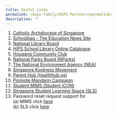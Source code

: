 ```yaml
---
title: Useful Links
permalink: /hips-family/HIPS-Partners/permalink/
description: ""
---
```

1.   [Catholic Archdiocese of Singapore](https://www.catholic.sg/) 
2.   [Schoolbag - The Education News Site](https://www.schoolbag.edu.sg/)
3.  [National Library Board](https://www.nlb.gov.sg/main/home)
4.  [HIPS School Library Online Catalogue](https://schoolibrary.moe.edu.sg/holyinnocentspri)
5.  [Hougang Community Club](https://www.onepa.gov.sg/cc/hougang-cc)
6.  [National Parks Board (NParks)](https://www.nparks.gov.sg/)
7.  [The National Environment Agency (NEA)](https://www.nea.gov.sg/)
8.  [Singapore Kindness Movement](https://www.kindness.sg/)
9.  [Parent Hub (healthhub.sg)](https://www.healthhub.sg/programmes/183/parent-hub)
10.  [Promote Mandarin Campaign](https://www.languagecouncils.sg/mandarin/en)
11.  [Student MIMS (Student iCON)](https://workspace.google.com/dashboard)
12.  [Singapore Student Learning Space (SLS)](https://vle.learning.moe.edu.sg/login)
13.  Password reset request support for
			 <br> (a) MIMS click [here](https://go.gov.sg/hips-student-icon-reset)
			 <br> (b) SLS click [here](https://go.gov.sg/hips-slsunlock)